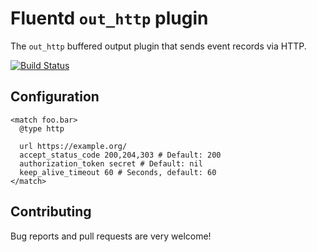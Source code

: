 # Fluentd `out_http` plugin

The `out_http` buffered output plugin that sends event records via HTTP.

[![Build Status](https://travis-ci.org/soylent/fluent-plugin-http.svg?branch=master)](https://travis-ci.org/soylent/fluent-plugin-http)

## Configuration

    <match foo.bar>
      @type http

      url https://example.org/
      accept_status_code 200,204,303 # Default: 200
      authorization_token secret # Default: nil
      keep_alive_timeout 60 # Seconds, default: 60
    </match>

## Contributing

Bug reports and pull requests are very welcome!
